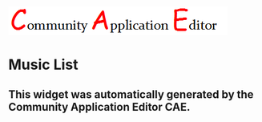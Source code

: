 ![CAE](https://github.com/GHProjectsTest/application-3/blob/gh-pages/frontendComponent-4/img/logo.png)  

Music List
===================


This widget was automatically generated by the Community Application Editor CAE.  
---------------
